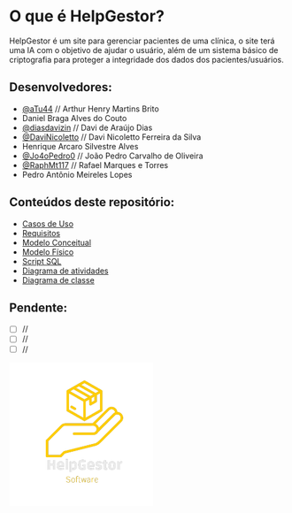 
# O que é HelpGestor?
HelpGestor é um site para gerenciar pacientes de uma clínica, o site terá uma IA com o objetivo de ajudar o usuário, além de um sistema básico de criptografia para proteger a integridade dos dados dos pacientes/usuários.

<!-- Preencher com nomes completos e @"nome-de-usuário-github" -->
## Desenvolvedores:
- [@aTu44](https://github.com/aTu44)       // Arthur Henry Martins Brito
- Daniel Braga Alves do Couto
- [@diasdavizin](https://github.com/diasdavizin) // Davi de Araújo Dias
- [@DaviNicoletto](https://github.com/DaviNicoletto) // Davi Nicoletto Ferreira da Silva
- Henrique Arcaro Silvestre Alves
- [@Jo4oPedro0](https://github.com/Jo4oPedro0)  // João Pedro Carvalho de Oliveira
- [@RaphMt117](https://github.com/RaphMt117)   // Rafael Marques e Torres
- Pedro Antônio Meireles Lopes

## Conteúdos deste repositório:
- [Casos de Uso](https://github.com/HelpGestor/documentacao/blob/main/casos-de-uso.png)
- [Requisitos](requisitos.md)
- [Modelo Conceitual](modelo-conceitual)
- [Modelo Físico](modelo-fisico)
- [Script SQL](modelo-fisico/script-helpgestor.sql)
- [Diagrama de atividades](diagramas/diagrama-de-atividade)
- [Diagrama de classe](diagramas/diagrama-de-classe)

<!-- atualizar conforme novas necessidades surgirem: -->
## Pendente:
- [ ] //
- [ ] //
- [ ] //

<picture>
  <source media="(prefers-color-scheme: dark)" srcset="https://github.com/HelpGestor/documentacao/blob/6aeedd347163590b0a55cc206e47ccfdc49b21b7/midia/HelpGestorLogo.png">
  <source media="(prefers-color-scheme: light)" srcset="https://github.com/HelpGestor/documentacao/blob/6aeedd347163590b0a55cc206e47ccfdc49b21b7/midia/HelpGestorLogo.png">
  <img alt="Help Gestor Logo" src="https://github.com/HelpGestor/documentacao/blob/6aeedd347163590b0a55cc206e47ccfdc49b21b7/midia/HelpGestorLogo.png">
</picture>
